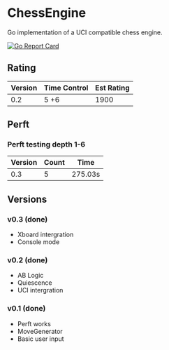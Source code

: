 # ChessEngine

Go implementation of a UCI compatible chess engine.

[![Go Report Card](https://goreportcard.com/report/github.com/AdamGriffiths31/ChessEngine)](https://goreportcard.com/report/github.com/AdamGriffiths31/ChessEngine)

## Rating

| Version | Time Control | Est Rating |
| ------- | ------------ | ---------- |
| 0.2     | 5 +6         | 1900       |

## Perft

### Perft testing depth 1-6

| Version | Count | Time    |
| ------- | ----- | ------- |
| 0.3     | 5     | 275.03s |

## Versions

### v0.3 (done)

- Xboard intergration
- Console mode

### v0.2 (done)

- AB Logic
- Quiescence
- UCI intergration

### v0.1 (done)

- Perft works
- MoveGenerator
- Basic user input
